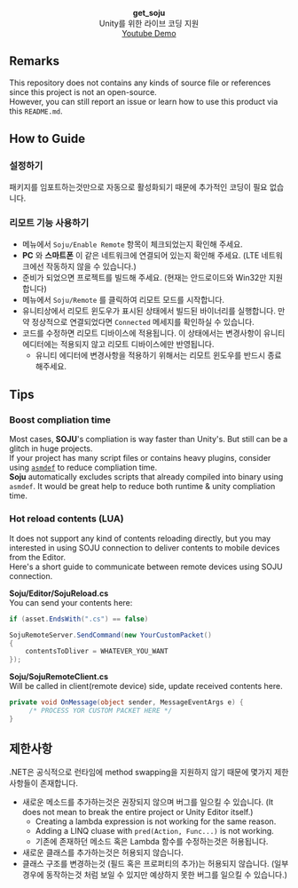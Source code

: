 <p align="center">
<b>get_soju</b><br>
Unity를 위한 라이브 코딩 지원<br>
    <a href="https://youtu.be/gFizNBs0okk">Youtube Demo</a>
</p>

Remarks
----
This repository does not contains any kinds of source file or references since this project is not an open-source.<br>
However, you can still report an issue or learn how to use this product via this `README.md`.

How to Guide
----
### 설정하기
패키지를 임포트하는것만으로 자동으로 활성화되기 때문에 추가적인 코딩이 필요 없습니다.

### 리모트 기능 사용하기
* 메뉴에서 `Soju/Enable Remote` 항목이 체크되었는지 확인해 주세요. 
* __PC__ 와 __스마트폰__ 이 같은 네트워크에 연결되어 있는지 확인해 주세요. (LTE 네트워크에선 작동하지 않을 수 있습니다.)
* 준비가 되었으면 프로젝트를 빌드해 주세요. (현재는 안드로이드와 Win32만 지원합니다)
* 메뉴에서 `Soju/Remote` 를 클릭하여 리모트 모드를 시작합니다.
* 유니티상에서 리모트 윈도우가 표시된 상태에서 빌드된 바이너리를 실행합니다. 만약 정상적으로 연결되었다면 `Connected` 메세지를 확인하실 수 있습니다.
* 코드를 수정하면 리모트 디바이스에 적용됩니다. 이 상태에서는 변경사항이 유니티 에디터에는 적용되지 않고 리모트 디바이스에만 반영됩니다.
  * 유니티 에디터에 변경사항을 적용하기 위해서는 리모트 윈도우를 반드시 종료해주세요.

Tips
----
### Boost compliation time
Most cases, __SOJU__'s compliation is way faster than Unity's. But still can be a glitch in huge projects.<br>
If your project has many script files or contains heavy plugins, consider using [`asmdef`](https://docs.unity3d.com/Manual/ScriptCompilationAssemblyDefinitionFiles.html) to reduce compliation time.<br>
__Soju__ automatically excludes scripts that already compiled into binary using `asmdef`. It would be great help to reduce both runtime & unity compliation time.


### Hot reload contents (LUA)
It does not support any kind of contents reloading directly, but you may interested in using SOJU connection to deliver contents to mobile devices from the Editor.<br>
Here's a short guide to communicate between remote devices using SOJU connection.

__Soju/Editor/SojuReload.cs__<br>
You can send your contents here:
```cs
if (asset.EndsWith(".cs") == false)
```
```cs
SojuRemoteServer.SendCommand(new YourCustomPacket()
{
	contentsToDliver = WHATEVER_YOU_WANT
});
```

__Soju/SojuRemoteClient.cs__<br>
Will be called in client(remote device) side, update received contents here.
```cs
private void OnMessage(object sender, MessageEventArgs e) {
     /* PROCESS YOR CUSTOM PACKET HERE */
}
```

제한사항
----
.NET은 공식적으로 런타임에 method swapping을 지원하지 않기 때문에 몇가지 제한 사항들이 존재합니다.

* 새로운 메소드를 추가하는것은 권장되지 않으며 버그를 일으킬 수 있습니다. (It does not mean to break the entire project or Unity Editor itself.)
    * Creating a lambda expression is not working for the same reason.
    * Adding a LINQ cluase with `pred(Action, Func...)` is not working.
    * 기존에 존재하던 메소드 혹은 Lambda 함수를 수정하는것은 허용됩니다.
* 새로운 클래스를 추가하는것은 허용되지 않습니다.
* 클래스 구조를 변경하는것 (필드 혹은 프로퍼티의 추가)는 허용되지 않습니다. (일부 경우에 동작하는것 처럼 보일 수 있지만 예상하지 못한 버그를 일으킬 수 있습니다.)
